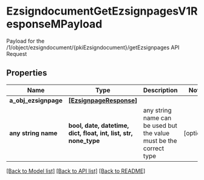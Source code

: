 # EzsigndocumentGetEzsignpagesV1ResponseMPayload

Payload for the /1/object/ezsigndocument/{pkiEzsigndocument}/getEzsignpages API Request

## Properties
Name | Type | Description | Notes
------------ | ------------- | ------------- | -------------
**a_obj_ezsignpage** | [**[EzsignpageResponse]**](EzsignpageResponse.md) |  | 
**any string name** | **bool, date, datetime, dict, float, int, list, str, none_type** | any string name can be used but the value must be the correct type | [optional]

[[Back to Model list]](../README.md#documentation-for-models) [[Back to API list]](../README.md#documentation-for-api-endpoints) [[Back to README]](../README.md)



